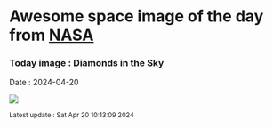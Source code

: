 
# Awesome space image of the day from [NASA](https://api.nasa.gov/)

### Today image : Diamonds in the Sky
Date : 2024-04-20

![](https://apod.nasa.gov/apod/image/2404/tse2024Dobbs_1024.jpg)

<small>Latest update : Sat Apr 20 10:13:09 2024</small>
        